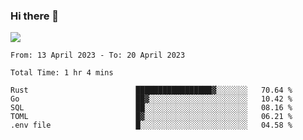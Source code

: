 ### Hi there 👋️

![](https://komarev.com/ghpvc/?username=Loner1024)

<!--START_SECTION:waka-->

```text
From: 13 April 2023 - To: 20 April 2023

Total Time: 1 hr 4 mins

Rust                        █████████████████▓░░░░░░░   70.64 %
Go                          ██▓░░░░░░░░░░░░░░░░░░░░░░   10.42 %
SQL                         ██░░░░░░░░░░░░░░░░░░░░░░░   08.16 %
TOML                        █▓░░░░░░░░░░░░░░░░░░░░░░░   06.21 %
.env file                   █░░░░░░░░░░░░░░░░░░░░░░░░   04.58 %
```

<!--END_SECTION:waka-->



